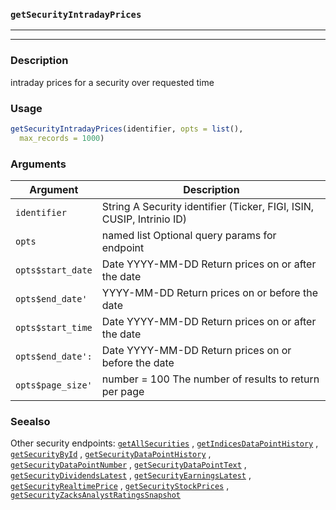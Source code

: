 ### `getSecurityIntradayPrices`
***
***

### Description

 intraday prices for a security over requested time

### Usage
```r
getSecurityIntradayPrices(identifier, opts = list(),
  max_records = 1000)
```

### Arguments
Argument      |Description
------------- |----------------
```identifier```     |     String A Security identifier (Ticker, FIGI, ISIN, CUSIP, Intrinio ID)
```opts```     |     named list Optional query params for endpoint
```opts$start_date```     |     Date YYYY-MM-DD Return prices on or after the date
```opts$end_date'```     |     YYYY-MM-DD Return prices on or before the date
```opts$start_time```     |     Date YYYY-MM-DD Return prices on or after the date
```opts$end_date':```     |     Date YYYY-MM-DD Return prices on or before the date
```opts$page_size'```     |     number = 100 The number of results to return per page
### Seealso

 Other security endpoints: [`getAllSecurities`](getAllSecurities.md) ,
  [`getIndicesDataPointHistory`](getIndicesDataPointHistory.md) ,
  [`getSecurityById`](getSecurityById.md) ,
  [`getSecurityDataPointHistory`](getSecurityDataPointHistory.md) ,
  [`getSecurityDataPointNumber`](getSecurityDataPointNumber.md) ,
  [`getSecurityDataPointText`](getSecurityDataPointText.md) ,
  [`getSecurityDividendsLatest`](getSecurityDividendsLatest.md) ,
  [`getSecurityEarningsLatest`](getSecurityEarningsLatest.md) ,
  [`getSecurityRealtimePrice`](getSecurityRealtimePrice.md) ,
  [`getSecurityStockPrices`](getSecurityStockPrices.md) ,
  [`getSecurityZacksAnalystRatingsSnapshot`](getSecurityZacksAnalystRatingsSnapshot.md) 

